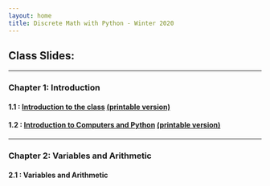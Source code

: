 ```yaml
---
layout: home
title: Discrete Math with Python - Winter 2020
---
```


## Class Slides:

---

### Chapter 1: Introduction

#### 1.1 : [Introduction to the class](Slides/01_Introduction/Introduction%20to%20the%20Course.html) [(printable version)](Slides/01_Introduction/Introduction%20to%20the%20Course.md)

#### 1.2 : [Introduction to Computers and Python](Slides/../Slides/01_Introduction/Introduction%20to%20Computers%20and%20Python.html) [(printable version)](Slides/01_Introduction/Introduction%20to%20Computers%20and%20Python.md)

---

### Chapter 2: Variables and Arithmetic

#### 2.1 : Variables and Arithmetic